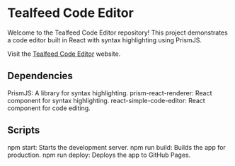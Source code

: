 # Tealfeed Code Editor

Welcome to the Tealfeed Code Editor repository! This project demonstrates a code editor built in React with syntax highlighting using PrismJS.

Visit the [Tealfeed Code Editor](https://chilakalapudi-bhavana.github.io/Tealfeed_Ch_Bhavana/) website.

## Dependencies
PrismJS: A library for syntax highlighting.
prism-react-renderer: React component for syntax highlighting.
react-simple-code-editor: React component for code editing.

## Scripts
npm start: Starts the development server.
npm run build: Builds the app for production.
npm run deploy: Deploys the app to GitHub Pages.
